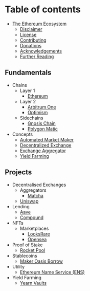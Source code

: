 # Table of contents

- [The Ethereum Ecosystem](README.md)
  - [Disclaimer](appendices/disclaimer.md)
  - [License](appendices/license.md)
  - [Contributing](appendices/contributing.md)
  - [Donations](appendices/donations.md)
  - [Acknowledgements](appendices/acknowledgements.md)
  - [Further Reading](appendices/further-learning.md)

## Fundamentals

- Chains
  - Layer 1
    - [Ethereum](chains/ethereum.md)
  - Layer 2
    - [Arbitrum One](chains/arbitrum-one.md)
    - [Optimism](chains/optimism.md)
  - Sidechains
    - [Gnosis Chain](chains/gnosis.md)
    - [Polygon Matic](chains/polygon-matic.md)
- Concepts
  - [Automated Market Maker](concepts/automated-market-maker.md)
  - [Decentralized Exchange](concepts/decentralized-exchange.md)
  - [Exchange Aggregator](concepts/exchange-aggregator.md)
  - [Yield Farming](concepts/yield-farming.md)

## Projects

- Decentralised Exchanges
  - Aggregators
    - [Matcha](projects/matcha.md)
  - [Uniswap](projects/uniswap.md)
- Lending
  - [Aave](projects/aave.md)
  - [Compound](projects/compound.md)
- NFTs
  - Marketplaces
    - [LooksRare](projects/looksrare.md)
    - [Opensea](projects/opensea.md)
- Proof of Stake
  - [Rocket Pool](projects/rocket-pool.md)
- Stablecoins
  - [Maker Oasis Borrow](projects/maker-oasis-borrow.md)
- Utility
  - [Ethereum Name Service (ENS)](projects/ens.md)
- Yield Farming
  - [Yearn Vaults](projects/yearn-vaults.md)
